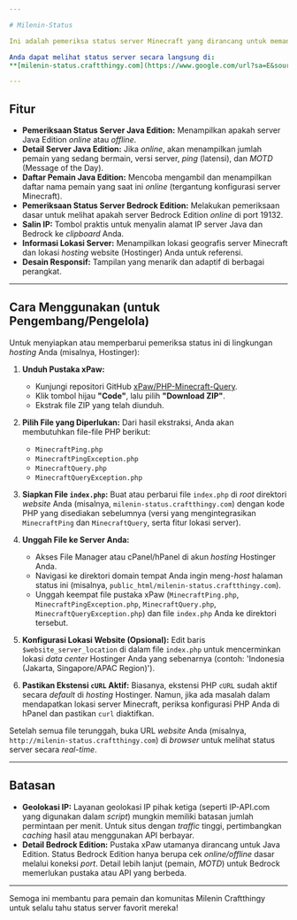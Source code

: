 ```yaml
---

# Milenin-Status

Ini adalah pemeriksa status server Minecraft yang dirancang untuk memantau status server **Milenin Craftthingy** yang berjalan di `milenin.craftthingy.com`. Alat ini memeriksa apakah server Minecraft **Java Edition** masih aktif di **port 25565** dan server **Bedrock Edition** aktif di **port 19132**.

Anda dapat melihat status server secara langsung di:
**[milenin-status.craftthingy.com](https://www.google.com/url?sa=E&source=gmail&q=http://milenin-status.craftthingy.com)**

---
```


## Fitur

- **Pemeriksaan Status Server Java Edition:** Menampilkan apakah server Java Edition _online_ atau _offline_.
- **Detail Server Java Edition:** Jika _online_, akan menampilkan jumlah pemain yang sedang bermain, versi server, _ping_ (latensi), dan _MOTD_ (Message of the Day).
- **Daftar Pemain Java Edition:** Mencoba mengambil dan menampilkan daftar nama pemain yang saat ini _online_ (tergantung konfigurasi server Minecraft).
- **Pemeriksaan Status Server Bedrock Edition:** Melakukan pemeriksaan dasar untuk melihat apakah server Bedrock Edition _online_ di port 19132.
- **Salin IP:** Tombol praktis untuk menyalin alamat IP server Java dan Bedrock ke _clipboard_ Anda.
- **Informasi Lokasi Server:** Menampilkan lokasi geografis server Minecraft dan lokasi _hosting_ website (Hostinger) Anda untuk referensi.
- **Desain Responsif:** Tampilan yang menarik dan adaptif di berbagai perangkat.

---

## Cara Menggunakan (untuk Pengembang/Pengelola)

Untuk menyiapkan atau memperbarui pemeriksa status ini di lingkungan _hosting_ Anda (misalnya, Hostinger):

1.  **Unduh Pustaka xPaw:**

    - Kunjungi repositori GitHub [xPaw/PHP-Minecraft-Query](https://github.com/xPaw/PHP-Minecraft-Query/).
    - Klik tombol hijau **"Code"**, lalu pilih **"Download ZIP"**.
    - Ekstrak file ZIP yang telah diunduh.

2.  **Pilih File yang Diperlukan:**
    Dari hasil ekstraksi, Anda akan membutuhkan file-file PHP berikut:

    - `MinecraftPing.php`
    - `MinecraftPingException.php`
    - `MinecraftQuery.php`
    - `MinecraftQueryException.php`

3.  **Siapkan File `index.php`:**
    Buat atau perbarui file `index.php` di _root_ direktori _website_ Anda (misalnya, `milenin-status.craftthingy.com`) dengan kode PHP yang disediakan sebelumnya (versi yang mengintegrasikan `MinecraftPing` dan `MinecraftQuery`, serta fitur lokasi server).

4.  **Unggah File ke Server Anda:**

    - Akses File Manager atau cPanel/hPanel di akun _hosting_ Hostinger Anda.
    - Navigasi ke direktori domain tempat Anda ingin meng-_host_ halaman status ini (misalnya, `public_html/milenin-status.craftthingy.com`).
    - Unggah keempat file pustaka xPaw (`MinecraftPing.php`, `MinecraftPingException.php`, `MinecraftQuery.php`, `MinecraftQueryException.php`) dan file `index.php` Anda ke direktori tersebut.

5.  **Konfigurasi Lokasi Website (Opsional):**
    Edit baris `$website_server_location` di dalam file `index.php` untuk mencerminkan lokasi _data center_ Hostinger Anda yang sebenarnya (contoh: 'Indonesia (Jakarta, Singapore/APAC Region)').

6.  **Pastikan Ekstensi `cURL` Aktif:**
    Biasanya, ekstensi PHP `cURL` sudah aktif secara _default_ di _hosting_ Hostinger. Namun, jika ada masalah dalam mendapatkan lokasi server Minecraft, periksa konfigurasi PHP Anda di hPanel dan pastikan `curl` diaktifkan.

Setelah semua file terunggah, buka URL _website_ Anda (misalnya, `http://milenin-status.craftthingy.com`) di _browser_ untuk melihat status server secara _real-time_.

---

## Batasan

- **Geolokasi IP:** Layanan geolokasi IP pihak ketiga (seperti IP-API.com yang digunakan dalam _script_) mungkin memiliki batasan jumlah permintaan per menit. Untuk situs dengan _traffic_ tinggi, pertimbangkan _caching_ hasil atau menggunakan API berbayar.
- **Detail Bedrock Edition:** Pustaka xPaw utamanya dirancang untuk Java Edition. Status Bedrock Edition hanya berupa cek _online/offline_ dasar melalui koneksi _port_. Detail lebih lanjut (pemain, _MOTD_) untuk Bedrock memerlukan pustaka atau API yang berbeda.

---

Semoga ini membantu para pemain dan komunitas Milenin Craftthingy untuk selalu tahu status server favorit mereka\!
